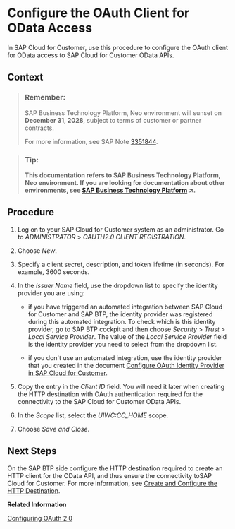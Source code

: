 <!-- loio0ac0dc9b3f3e4a07ba64cbac74a23327 -->

# Configure the OAuth Client for OData Access

In SAP Cloud for Customer, use this procedure to configure the OAuth client for OData access to SAP Cloud for Customer OData APIs.



## Context

> ### Remember:  
> SAP Business Technology Platform, Neo environment will sunset on **December 31, 2028**, subject to terms of customer or partner contracts.
> 
> For more information, see SAP Note [3351844](https://launchpad.support.sap.com/#/notes/3351844).

> ### Tip:  
> **This documentation refers to SAP Business Technology Platform, Neo environment. If you are looking for documentation about other environments, see [SAP Business Technology Platform](https://help.sap.com/viewer/65de2977205c403bbc107264b8eccf4b/Cloud/en-US/6a2c1ab5a31b4ed9a2ce17a5329e1dd8.html "SAP Business Technology Platform (SAP BTP) is an integrated offering comprised of four technology portfolios: database and data management, application development and integration, analytics, and intelligent technologies. The platform offers users the ability to turn data into business value, compose end-to-end business processes, and build and extend SAP applications quickly.") :arrow_upper_right:.**



## Procedure

1.  Log on to your SAP Cloud for Customer system as an administrator. Go to *ADMINISTRATOR* \> *OAUTH2.0 CLIENT REGISTRATION*.

2.  Choose *New*.

3.  Specify a client secret, description, and token lifetime \(in seconds\). For example, 3600 seconds.

4.  In the *Issuer Name* field, use the dropdown list to specify the identity provider you are using:

    -   if you have triggered an automated integration between SAP Cloud for Customer and SAP BTP, the identity provider was registered during this automated integration. To check which is this identity provider, go to SAP BTP cockpit and then choose *Security* \> *Trust* \> *Local Service Provider*. The value of the *Local Service Provider* field is the identity provider you need to select from the dropdown list.

    -   if you don't use an automated integration, use the identity provider that you created in the document [Configure OAuth Identity Provider in SAP Cloud for Customer](configure-oauth-identity-provider-in-sap-cloud-for-customer-ba893b5.md).


5.  Copy the entry in the *Client ID* field. You will need it later when creating the HTTP destination with OAuth authentication required for the connectivity to the SAP Cloud for Customer OData APIs.

6.  In the *Scope* list, select the *UIWC:CC\_HOME* scope.

7.  Choose *Save and Close*.




## Next Steps

On the SAP BTP side configure the HTTP destination required to create an HTTP client for the OData API, and thus ensure the connectivity toSAP Cloud for Customer. For more information, see [Create and Configure the HTTP Destination](create-and-configure-the-http-destination-9292948.md).

**Related Information**  


[Configuring OAuth 2.0](https://help.sap.com/viewer/65de2977205c403bbc107264b8eccf4b/Cloud/en-US/7e658b3e4cea4a79b035d0f1d2798c1f.html)

